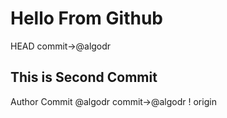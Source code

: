 # Hello From Github 
HEAD
commit->@algodr
## This is Second Commit
Author Commit @algodr
commit->@algodr !
origin

